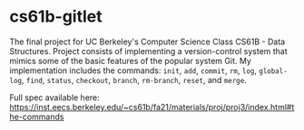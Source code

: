 # cs61b-gitlet

The final project for UC Berkeley's Computer Science Class CS61B - Data Structures.
Project consists of implementing a version-control system that mimics some of the basic features of the popular system Git.
My implementation includes the commands: `init`, `add`, `commit`, `rm`, `log`, `global-log`, `find`, `status`, `checkout`, `branch`, `rm-branch`, `reset`, and `merge`.

Full spec available here:
https://inst.eecs.berkeley.edu/~cs61b/fa21/materials/proj/proj3/index.html#the-commands
